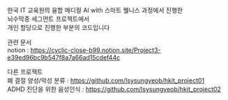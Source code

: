 한국 IT 교육원의 융합 메디컬 AI with 스마트 웰니스 과정에서 진행한  
뇌수막종 세그먼트 프로젝트에서  
개인 할당으로 진행한 부분의 코드입니다  
  
관련 문서  
notion : https://cyclic-close-b99.notion.site/Project3-e39ed96bc9b547f8a7a66ad15cdef44c  

다른 프로젝트  
폐 결절 양성/악성 분류 : https://github.com/lsysungyeob/hkit_project01  
ADHD 진단을 위한 음성인식 : https://github.com/lsysungyeob/hkit_project02  
